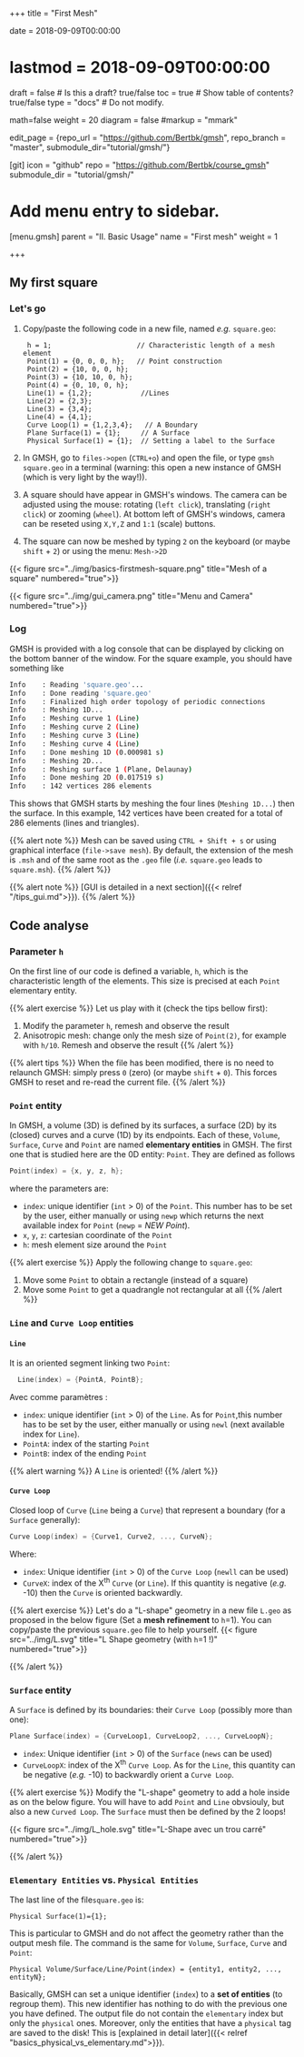 +++
title = "First Mesh"

date = 2018-09-09T00:00:00
# lastmod = 2018-09-09T00:00:00

draft = false  # Is this a draft? true/false
toc = true  # Show table of contents? true/false
type = "docs"  # Do not modify.

math=false
weight = 20
diagram = false
#markup = "mmark"

edit_page = {repo_url = "https://github.com/Bertbk/gmsh", repo_branch = "master", submodule_dir="tutorial/gmsh/"}

[git]
  icon = "github"
  repo = "https://github.com/Bertbk/course_gmsh"
  submodule_dir = "tutorial/gmsh/"
  
# Add menu entry to sidebar.
[menu.gmsh]
  parent = "II. Basic Usage"
  name = "First mesh"
  weight = 1

+++

## My first square

### Let's go

1. Copy/paste the following code in a new file, named *e.g.* `square.geo`:

        h = 1;                     // Characteristic length of a mesh element
        Point(1) = {0, 0, 0, h};   // Point construction
        Point(2) = {10, 0, 0, h};
        Point(3) = {10, 10, 0, h};
        Point(4) = {0, 10, 0, h};
        Line(1) = {1,2};            //Lines
        Line(2) = {2,3};
        Line(3) = {3,4};
        Line(4) = {4,1};
        Curve Loop(1) = {1,2,3,4};   // A Boundary
        Plane Surface(1) = {1};     // A Surface
        Physical Surface(1) = {1};  // Setting a label to the Surface

2. In GMSH, go to `files->open` (`CTRL+o`) and open the file, or type `gmsh square.geo` in a terminal (warning: this open a new instance of GMSH (which is very light by the way!)).
3. A square should have appear in GMSH's windows. The camera can be adjusted using the mouse: rotating (`left click`), translating (`right click`) or zooming (`wheel`). At bottom left of GMSH's windows, camera can be reseted using `X,Y,Z` and `1:1` (scale) buttons.
4. The square can now be meshed by typing `2` on the keyboard (or maybe `shift` + `2`) or using the menu: `Mesh->2D`


{{< figure src="../img/basics-firstmesh-square.png" title="Mesh of a square" numbered="true">}}

{{< figure src="../img/gui_camera.png" title="Menu and Camera" numbered="true">}}

### Log

GMSH is provided with a log console that can be displayed by clicking on the bottom banner of the window. For the square example, you should have something like

``` bash
Info    : Reading 'square.geo'...
Info    : Done reading 'square.geo'
Info    : Finalized high order topology of periodic connections
Info    : Meshing 1D...
Info    : Meshing curve 1 (Line)
Info    : Meshing curve 2 (Line)
Info    : Meshing curve 3 (Line)
Info    : Meshing curve 4 (Line)
Info    : Done meshing 1D (0.000981 s)
Info    : Meshing 2D...
Info    : Meshing surface 1 (Plane, Delaunay)
Info    : Done meshing 2D (0.017519 s)
Info    : 142 vertices 286 elements
```

This shows that GMSH starts by meshing the four lines (`Meshing 1D...`) then the surface. In this example, 142 vertices have been created for a total of 286 elements (lines and triangles).


{{% alert note %}}
Mesh can be saved using `CTRL + Shift + s` or using graphical interface (`file->save mesh`). By default, the extension of the mesh is `.msh` and of the same root as the `.geo` file (*i.e.* `square.geo` leads to `square.msh`).
{{% /alert %}}


{{% alert note %}}
[GUI is detailed in a next section]({{< relref "/tips_gui.md">}}).
{{% /alert %}}

## Code analyse

### Parameter `h`

On the first line of our code is defined a variable, `h`, which is the characteristic length of the elements.
This size is precised at each `Point` elementary entity.

{{% alert exercise %}}
Let us play with it (check the tips bellow first):

1. Modify the parameter `h`, remesh and observe the result
2. Anisotropic mesh: change only the mesh size of `Point(2)`, for example with `h/10`. Remesh and observe the result
{{% /alert %}}

{{% alert tips %}}
When the file has been modified, there is no need to relaunch GMSH: simply press `0` (zero) (or maybe `shift` + `0`). This forces GMSH to reset and re-read the current file.
{{% /alert %}}


### `Point` entity

In GMSH, a volume (3D) is defined by its surfaces, a surface (2D) by its (closed) curves and a curve (1D) by its endpoints. Each of these, `Volume`, `Surface`, `Curve` and `Point` are named **elementary entities** in GMSH. The first one that is studied here are the 0D entity: `Point`. They are defined as follows

```cpp
Point(index) = {x, y, z, h};
```
where the parameters are:

- `index`: unique identifier (`int` > 0) of the `Point`. This number has to be set by the user, either manually or using `newp` which returns the next available index for `Point` (`newp` = *NEW Point*).
- `x`, `y`, `z`: cartesian coordinate of the `Point`
- `h`: mesh element size around the `Point`


{{% alert exercise %}}
Apply the following change to `square.geo`:

1. Move some `Point` to obtain a rectangle (instead of a square)
2. Move some `Point` to get a quadrangle not rectangular at all
{{% /alert %}}


### `Line` and `Curve Loop` entities

#### `Line`

It is an oriented segment linking two `Point`:
```c++
  Line(index) = {PointA, PointB};
```
Avec comme paramètres :

- `index`: unique identifier (`int` > 0) of the `Line`. As for `Point`,this number has to be set by the user, either manually or using `newl` (next available index for `Line`).
- `PointA`: index of the starting `Point`
- `PointB`: index of the ending `Point`

{{% alert warning %}}
A `Line` is oriented!
{{% /alert %}}

#### `Curve Loop`

Closed loop of `Curve` (`Line` being a `Curve`) that represent a boundary (for a `Surface` generally):
```c++
Curve Loop(index) = {Curve1, Curve2, ..., CurveN};
```
Where:
- `index`: Unique identifier (`int` > 0) of the `Curve Loop` (`newll` can be used)
- `CurveX`: index of the X<sup>th</sup> `Curve` (or `Line`). If this quantity is negative (*e.g.* -10) then the `Curve` is oriented backwardly.

{{% alert exercise %}}
Let's do a "L-shape" geometry in a new file `L.geo` as proposed in the below figure (Set a **mesh refinement** to `h`=1). You can copy/paste the previous `square.geo` file to help yourself.
{{< figure src="../img/L.svg" title="L Shape geometry (with `h`=1 !)"  numbered="true">}}

{{% /alert %}}



### `Surface` entity

A `Surface` is defined by its boundaries: their `Curve Loop` (possibly more than one):
```c++
Plane Surface(index) = {CurveLoop1, CurveLoop2, ..., CurveLoopN};
```

- `index`: Unique identifier (`int` > 0) of the `Surface` (`news` can be used)
- `CurveLoopX`: index of the X<sup>th</sup> `Curve Loop`. As for the `Line`, this quantity can be negative (*e.g.* -10) to backwardly orient a `Curve Loop`.

{{% alert exercise %}}
Modify the "L-shape" geometry to add a hole inside as on the below figure. You will have to add `Point` and `Line` obvsiouly, but also a new `Curved Loop`. The `Surface` must then be defined by the 2 loops!

{{< figure src="../img/L_hole.svg" title="L-Shape avec un trou carré" numbered="true">}}

{{% /alert %}}


### `Elementary Entities` vs. `Physical Entities`

The last line of the file`square.geo` is:
```
Physical Surface(1)={1};
```
This is particular to GMSH and do not affect the geometry rather than the output mesh file. The command is the same for `Volume`, `Surface`, `Curve` and `Point`:
```
Physical Volume/Surface/Line/Point(index) = {entity1, entity2, ..., entityN};
```

Basically, GMSH can set a unique identifier (`index`) to a **set of entities** (to regroup them). This new identifier has nothing to do with the previous one you have defined. The output file do not contain the `elementary` index but only the `physical` ones. Moreover, only the entities that have a `physical` tag are saved to the disk! This is [explained in detail later]({{< relref "basics_physical_vs_elementary.md">}}). 